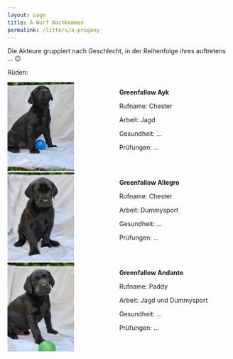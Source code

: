 ```yaml
---
layout: page
title: A Wurf Nachkommen
permalink: /litters/a-progeny
---
```


<p>Die Akteure gruppiert nach Geschlecht, in der Reihenfolge ihres auftretens ... 😉 </p>
<p>Rüden:</p>
<div style="display: flex;">
 
  <div style="margin-right: 10px;flex: 1;">
     <img src="/litters/week7/ruede-blau.jpeg" width="150">
  </div>
  <div style="margin-right: 10px;flex: 1;"> 
     <p><strong>Greenfallow Ayk</strong></p>
     <p>Rufname: Chester</p>
     <p>Arbeit: Jagd</p>
     <p>Gesundheit: ...</p>
     <p>Prüfungen: ...</p>
   </div>
</div>
<div style="display: flex;">
 
  <div style="margin-right: 10px;flex: 1;">
     <img src="/litters/week7/ruede_weiss.jpeg" width="150">
  </div>
  <div style="margin-right: 10px;flex: 1;"> 
     <p><strong>Greenfallow Allegro</strong></p>
     <p>Rufname: Chester</p>
     <p>Arbeit: Dummysport</p>
     <p>Gesundheit: ...</p>
     <p>Prüfungen: ...</p>
   </div>
</div>

<div style="display: flex;">
 
  <div style="margin-right: 10px;flex: 1;">
     <img src="/litters/week7/ruede-gruen.jpeg" width="150">
  </div>
  <div style="margin-right: 10px;flex: 1;"> 
     <p><strong>Greenfallow Andante</strong></p>
     <p>Rufname: Paddy</p>
     <p>Arbeit: Jagd und Dummysport</p>
     <p>Gesundheit: ...</p>
     <p>Prüfungen: ...</p>
   </div>
</div>





<!--
<div style="width: 100%; ">
  <div style="clear:right;float:left; margin-right: 10px;">
    <p><strong>Greenfallow Allegro</strong></p>
    
   <img style="" src="/litters/week7/ruede_weiss.jpeg" width="150">
   <p>Dummysport & Familie</p>
  </div>
  </div>
<div style="width: 100%; ">
  <div style="float:left; margin-right: 10px;">
    <p><strong>Greenfallow Andante</strong></p>
   <img style="" src="/litters/week7/ruede-gruen.jpeg" width="150">
    <p>Jagd, Dummysport & Familie</p>
  </div>
</div>  
  <hr style="clear:left">
  <p>Hündinnen:</p>
  <div style="width: 100%; ">
        <div style="float:left; margin-right: 10px;">
    <p><strong>Greenfallow Aimée</strong></p>
  
   <img style="" src="/litters/week7/gelb.jpeg" width="150">
   <p>Dummysport & Familie</p>
   </div>
</div>
<div style="width: 100%; ">
  <div style="float:left;  margin-right: 10px;">
    <p><strong>Greenfallow Amani</strong></p>
     <img style="" src="/litters/week7/rot.jpeg" width="150">
 <p>Dummysport & Familie</p>
   </div>
</div>
<div style="width: 100%; ">
  <div style="float:left; margin-right: 10px;">
    <p><strong>Greenfallow Asari</strong></p>
  
   <img style="" src="/litters/week7/orange.jpeg" width="150">
        <p>Dummysport & Familie</p>
</div>
</div>
<div style="width: 100%; ">
  <div style="float:left;  margin-right: 10px;">
    <p><strong>Greenfallow Ashes</strong></p>
   <img style="" src="/litters/week7/lila.jpeg" width="150">
    <p>Jagd, Dummysport & Familie</p>
  </div>
</div>
<div style="width: 100%; ">
  <div style="float:left; margin-right: 10px;">
    <p><strong>Greenfallow Amina</strong></p>
   <img style="" src="/litters/week7/rosa.jpeg" width="150">
    <p>Dummysport & Familie </p>

  </div>
 -->
